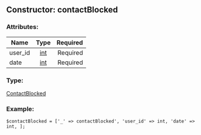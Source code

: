 ## Constructor: contactBlocked  

### Attributes:

| Name     |    Type       | Required |
|----------|:-------------:|---------:|
|user\_id|[int](../types/int.md) | Required|
|date|[int](../types/int.md) | Required|
### Type: 

[ContactBlocked](../types/ContactBlocked.md)
### Example:

```
$contactBlocked = ['_' => contactBlocked', 'user_id' => int, 'date' => int, ];
```
